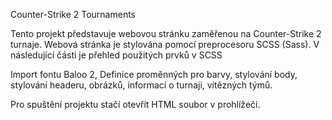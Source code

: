 
Counter-Strike 2 Tournaments

Tento projekt představuje webovou stránku zaměřenou na Counter-Strike 2 turnaje. Webová stránka je stylována pomocí preprocesoru SCSS (Sass). V následující části je přehled použitých prvků v SCSS

Import fontu Baloo 2, Definice proměnných pro barvy, stylování body, stylování headeru, obrázků, informací o turnaji, vítězných týmů. 

Pro spuštění projektu stačí otevřít HTML soubor v prohlížeči. 
